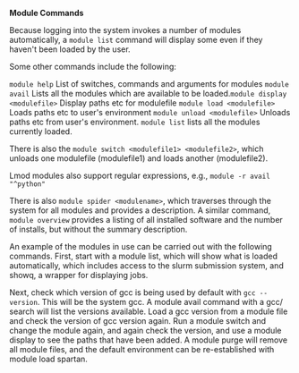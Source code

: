 **Module Commands**

Because logging into the system invokes a number of modules automatically, a `module list` command will display some even if they haven't been loaded by the user.

Some other commands include the following:

`module help`                 List of switches, commands and arguments for modules
`module avail`                Lists all the modules which are available to be loaded.`module display <modulefile>` Display paths etc for modulefile
`module load <modulefile>`    Loads paths etc to user's environment
`module unload <modulefile>`  Unloads paths etc from user's environment.
`module list`                 lists all the modules currently loaded.

There is also the `module switch <modulefile1> <modulefile2>`, which unloads one modulefile (modulefile1) and loads another 
(modulefile2).

Lmod modules also support regular expressions, e.g., `module -r avail "^python"`

There is also `module spider <modulename>`, which traverses through the system for all modules and provides a description. A 
similar command, `module overview` provides a listing of all installed software and the number of installs, but without the 
summary description.

An example of the modules in use can be carried out with the following commands. First, start with a module list, which will 
show what is loaded automatically, which includes access to the slurm submission system, and showq, a wrapper for displaying 
jobs.

Next, check which version of gcc is being used by default with `gcc --version`. This will be the system gcc. A module avail 
command with a gcc/ search will list the versions available. Load a gcc version from a module file and check the version of 
gcc version again. Run a module switch and change the module again, and again check the version, and use a module display to 
see the paths that have been added. A module purge will remove all module files, and the default environment can be 
re-established with module load spartan.
